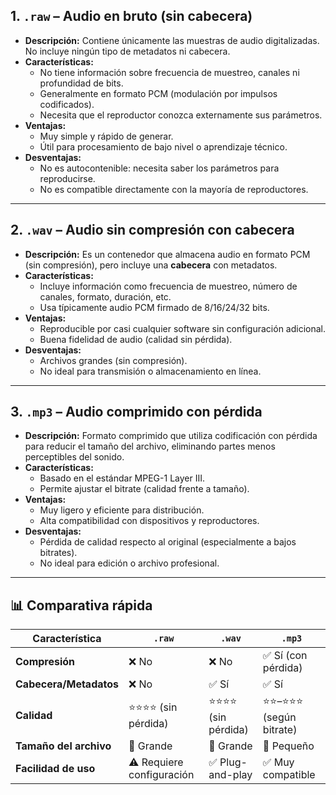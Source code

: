## 1. `.raw` – Audio en bruto (sin cabecera)

- **Descripción:** Contiene únicamente las muestras de audio digitalizadas. No incluye ningún tipo de metadatos ni cabecera.
- **Características:**
  - No tiene información sobre frecuencia de muestreo, canales ni profundidad de bits.
  - Generalmente en formato PCM (modulación por impulsos codificados).
  - Necesita que el reproductor conozca externamente sus parámetros.
- **Ventajas:**
  - Muy simple y rápido de generar.
  - Útil para procesamiento de bajo nivel o aprendizaje técnico.
- **Desventajas:**
  - No es autocontenible: necesita saber los parámetros para reproducirse.
  - No es compatible directamente con la mayoría de reproductores.

---

## 2. `.wav` – Audio sin compresión con cabecera

- **Descripción:** Es un contenedor que almacena audio en formato PCM (sin compresión), pero incluye una **cabecera** con metadatos.
- **Características:**
  - Incluye información como frecuencia de muestreo, número de canales, formato, duración, etc.
  - Usa típicamente audio PCM firmado de 8/16/24/32 bits.
- **Ventajas:**
  - Reproducible por casi cualquier software sin configuración adicional.
  - Buena fidelidad de audio (calidad sin pérdida).
- **Desventajas:**
  - Archivos grandes (sin compresión).
  - No ideal para transmisión o almacenamiento en línea.

---

## 3. `.mp3` – Audio comprimido con pérdida

- **Descripción:** Formato comprimido que utiliza codificación con pérdida para reducir el tamaño del archivo, eliminando partes menos perceptibles del sonido.
- **Características:**
  - Basado en el estándar MPEG-1 Layer III.
  - Permite ajustar el bitrate (calidad frente a tamaño).
- **Ventajas:**
  - Muy ligero y eficiente para distribución.
  - Alta compatibilidad con dispositivos y reproductores.
- **Desventajas:**
  - Pérdida de calidad respecto al original (especialmente a bajos bitrates).
  - No ideal para edición o archivo profesional.

---

## 📊 Comparativa rápida

| Característica         | `.raw`                  | `.wav`                        | `.mp3`                         |
|------------------------|--------------------------|-------------------------------|--------------------------------|
| **Compresión**         | ❌ No                    | ❌ No                          | ✅ Sí (con pérdida)            |
| **Cabecera/Metadatos** | ❌ No                    | ✅ Sí                          | ✅ Sí                          |
| **Calidad**            | ⭐⭐⭐⭐ (sin pérdida)      | ⭐⭐⭐⭐ (sin pérdida)            | ⭐⭐–⭐⭐⭐ (según bitrate)        |
| **Tamaño del archivo** | 📂 Grande                | 📂 Grande                      | 📁 Pequeño                     |
| **Facilidad de uso**   | ⚠️ Requiere configuración | ✅ Plug-and-play               | ✅ Muy compatible              |
